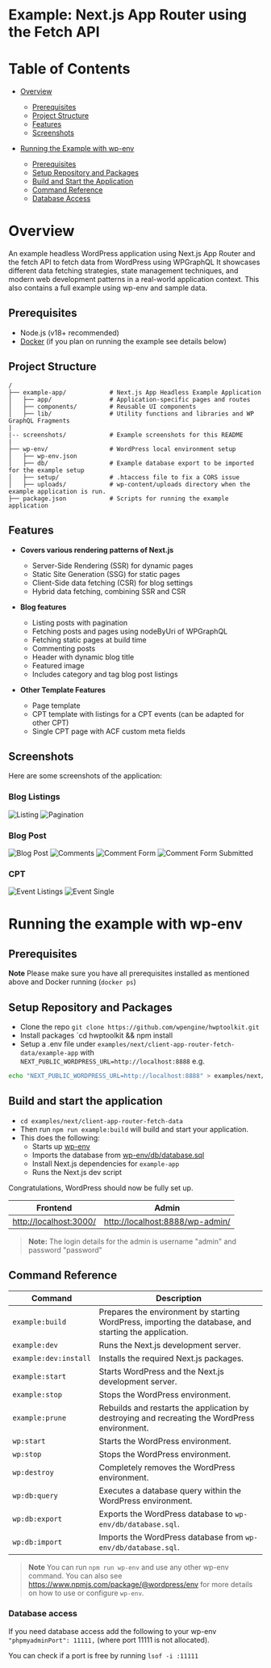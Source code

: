 # Example: Next.js App Router using the Fetch API

# Table of Contents

- [Overview](#overview)
    - [Prerequisites](#prerequisites)
    - [Project Structure](#project-structure)
    - [Features](#features)
    - [Screenshots](#screenshots)

- [Running the Example with wp-env](#running-the-example-with-wp-env)
    - [Prerequisites](#prerequisites-1)
    - [Setup Repository and Packages](#setup-repository-and-packages)
    - [Build and Start the Application](#build-and-start-the-application)
    - [Command Reference](#command-reference)
    - [Database Access](#database-access)

# Overview

An example headless WordPress application using Next.js App Router and the fetch API to fetch data from WordPress using WPGraphQL It showcases different data fetching strategies, state management techniques, and modern web development patterns in a real-world application context. This also contains a full example using wp-env and sample data.

## Prerequisites

- Node.js (v18+ recommended)
- [Docker](https://www.docker.com/) (if you plan on running the example see details below)


## Project Structure

```
/
├── example-app/            # Next.js App Headless Example Application
│   ├── app/                # Application-specific pages and routes
│   ├── components/         # Reusable UI components
│   ├── lib/                # Utility functions and libraries and WP GraphQL Fragments
|
|-- screenshots/            # Example screenshots for this README
|
├── wp-env/                 # WordPress local environment setup
│   ├── wp-env.json
│   ├── db/                 # Example database export to be imported for the example setup
│   ├── setup/              # .htaccess file to fix a CORS issue
│   ├── uploads/            # wp-content/uploads directory when the example application is run.
├── package.json            # Scripts for running the example application
```

## Features

- **Covers various rendering patterns of Next.js**

  - Server-Side Rendering (SSR) for dynamic pages
  - Static Site Generation (SSG) for static pages
  - Client-Side data fetching (CSR) for blog settings
  - Hybrid data fetching, combining SSR and CSR

- **Blog features**

  - Listing posts with pagination
  - Fetching posts and pages using nodeByUri of WPGraphQL
  - Fetching static pages at build time
  - Commenting posts
  - Header with dynamic blog title
  - Featured image
  - Includes category and tag blog post listings

- **Other Template Features**
  - Page template
  - CPT template with listings for a CPT events (can be adapted for other CPT)
  - Single CPT page with ACF custom meta fields

## Screenshots

Here are some screenshots of the application:

### Blog Listings
![Listing](screenshots/blog-listing.png)
![Pagination](screenshots/blog-listing-pagination.png)

### Blog Post
![Blog Post](screenshots/blog-single.png)
![Comments](screenshots/blog-comments.png)
![Comment Form](screenshots/blog-comment-form.png)
![Comment Form Submitted](screenshots/blog-comment-form-submitted.png)

### CPT
![Event Listings](screenshots/cpt-event-listing.png)
![Event Single](screenshots/cpt-event-single.png)


# Running the example with wp-env

## Prerequisites

**Note** Please make sure you have all prerequisites installed as mentioned above and Docker running (`docker ps`)

## Setup Repository and Packages

- Clone the repo `git clone https://github.com/wpengine/hwptoolkit.git`
- Install packages `cd hwptoolkit && npm install
- Setup a .env file under `examples/next/client-app-router-fetch-data/example-app` with `NEXT_PUBLIC_WORDPRESS_URL=http://localhost:8888`
e.g.

```bash
echo "NEXT_PUBLIC_WORDPRESS_URL=http://localhost:8888" > examples/next/client-app-router-fetch-data/example-app/.env
```

## Build and start the application

- `cd examples/next/client-app-router-fetch-data`
- Then run `npm run example:build` will build and start your application. 
- This does the following:
    - Starts up [wp-env](https://developer.wordpress.org/block-editor/getting-started/devenv/get-started-with-wp-env/)
    - Imports the database from [wp-env/db/database.sql](wp-env/db/database.sql)
    - Install Next.js dependencies for `example-app`
    - Runs the Next.js dev script

Congratulations, WordPress should now be fully set up.

| Frontend | Admin                        |
|----------|------------------------------|
| [http://localhost:3000/](http://localhost:3000/) | [http://localhost:8888/wp-admin/](http://localhost:8888/wp-admin/) |


> **Note:** The login details for the admin is username "admin" and password "password"


## Command Reference

| Command                | Description                                                                 |
|------------------------|-----------------------------------------------------------------------------|
| `example:build`        | Prepares the environment by starting WordPress, importing the database, and starting the application. |
| `example:dev`          | Runs the Next.js development server.                                       |
| `example:dev:install`  | Installs the required Next.js packages.                                    |
| `example:start`        | Starts WordPress and the Next.js development server.                       |
| `example:stop`         | Stops the WordPress environment.                                           |
| `example:prune`        | Rebuilds and restarts the application by destroying and recreating the WordPress environment. |
| `wp:start`             | Starts the WordPress environment.                                          |
| `wp:stop`              | Stops the WordPress environment.                                           |
| `wp:destroy`           | Completely removes the WordPress environment.                              |
| `wp:db:query`          | Executes a database query within the WordPress environment.                |
| `wp:db:export`         | Exports the WordPress database to `wp-env/db/database.sql`.                |
| `wp:db:import`         | Imports the WordPress database from `wp-env/db/database.sql`.              |

>**Note** You can run `npm run wp-env` and use any other wp-env command. You can also see <https://www.npmjs.com/package/@wordpress/env> for more details on how to use or configure `wp-env`.

### Database access

If you need database access add the following to your wp-env `"phpmyadminPort": 11111,` (where port 11111 is not allocated).

You can check if a port is free by running `lsof -i :11111`
